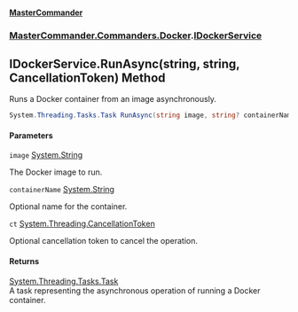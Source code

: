 #### [MasterCommander](MasterCommander.md 'MasterCommander')
### [MasterCommander.Commanders.Docker](MasterCommander.Commanders.Docker.md 'MasterCommander.Commanders.Docker').[IDockerService](IDockerService.md 'MasterCommander.Commanders.Docker.IDockerService')

## IDockerService.RunAsync(string, string, CancellationToken) Method

Runs a Docker container from an image asynchronously.

```csharp
System.Threading.Tasks.Task RunAsync(string image, string? containerName=null, System.Threading.CancellationToken ct=default(System.Threading.CancellationToken));
```
#### Parameters

<a name='MasterCommander.Commanders.Docker.IDockerService.RunAsync(string,string,System.Threading.CancellationToken).image'></a>

`image` [System.String](https://docs.microsoft.com/en-us/dotnet/api/System.String 'System.String')

The Docker image to run.

<a name='MasterCommander.Commanders.Docker.IDockerService.RunAsync(string,string,System.Threading.CancellationToken).containerName'></a>

`containerName` [System.String](https://docs.microsoft.com/en-us/dotnet/api/System.String 'System.String')

Optional name for the container.

<a name='MasterCommander.Commanders.Docker.IDockerService.RunAsync(string,string,System.Threading.CancellationToken).ct'></a>

`ct` [System.Threading.CancellationToken](https://docs.microsoft.com/en-us/dotnet/api/System.Threading.CancellationToken 'System.Threading.CancellationToken')

Optional cancellation token to cancel the operation.

#### Returns
[System.Threading.Tasks.Task](https://docs.microsoft.com/en-us/dotnet/api/System.Threading.Tasks.Task 'System.Threading.Tasks.Task')  
A task representing the asynchronous operation of running a Docker container.